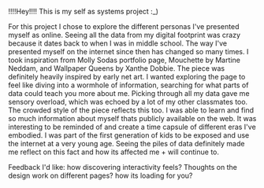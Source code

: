 !!!!Hey!!!!
This is my self as systems project :_)


For this project I chose to explore the different personas I've presented myself as online. Seeing all the data from my digital footprint was crazy because it dates back to when I was in middle school. The way I've presented myself on the internet since then has changed so many times. I took inspiration from Molly Sodas portfolio page, Mouchette by Martine Neddam, and Wallpaper Queens by Xanthe Dobbie. The piece was definitely heavily inspired by early net art. I wanted exploring the page to feel like diving into a wormhole of information, searching for what parts of data could teach you more about me. Picking through all my data gave me sensory overload, which was echoed by a lot of my other classmates too. The crowded style of the piece reflects this too. I was able to learn and find so much information about myself thats publicly available on the web. It was interesting to be reminded of and create a time capsule of different eras I've embodied. I was part of the first generation of kids to be exposed and use the internet at a very young age. Seeing the piles of data definitely made me reflect on this fact and how its affected me + will continue to.




Feedback I'd like: how discovering interactivity feels? Thoughts on the design work on different pages? how its loading for you?